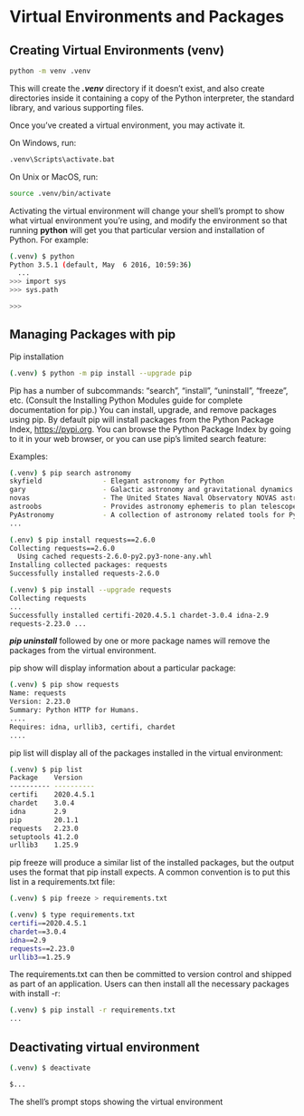 # Virtual Environments and Packages

## Creating Virtual Environments (venv)

```bash
python -m venv .venv
```

This will create the ***.venv*** directory if it doesn’t exist, and also create directories inside it containing a copy of the Python interpreter, the standard library, and various supporting files.

Once you’ve created a virtual environment, you may activate it.

On Windows, run:

```bash
.venv\Scripts\activate.bat
```

On Unix or MacOS, run:

```bash
source .venv/bin/activate
```

Activating the virtual environment will change your shell’s prompt to show what virtual environment you’re using, and modify the environment so that running **python** will get you that particular version and installation of Python. For example:

```bash
(.venv) $ python
Python 3.5.1 (default, May  6 2016, 10:59:36)
  ...
>>> import sys
>>> sys.path

>>>
```

## Managing Packages with pip

Pip installation

```bash
(.venv) $ python -m pip install --upgrade pip
```

Pip has a number of subcommands: “search”, “install”, “uninstall”, “freeze”, etc. (Consult the Installing Python Modules guide for complete documentation for pip.) You can install, upgrade, and remove packages using pip. By default pip will install packages from the Python Package Index, <https://pypi.org>. You can browse the Python Package Index by going to it in your web browser, or you can use pip’s limited search feature:

Examples:

```bash
(.venv) $ pip search astronomy
skyfield               - Elegant astronomy for Python
gary                   - Galactic astronomy and gravitational dynamics.
novas                  - The United States Naval Observatory NOVAS astronomy library
astroobs               - Provides astronomy ephemeris to plan telescope observations
PyAstronomy            - A collection of astronomy related tools for Python.
...

(.env) $ pip install requests==2.6.0
Collecting requests==2.6.0
  Using cached requests-2.6.0-py2.py3-none-any.whl
Installing collected packages: requests
Successfully installed requests-2.6.0

(.venv) $ pip install --upgrade requests
Collecting requests
...
Successfully installed certifi-2020.4.5.1 chardet-3.0.4 idna-2.9
requests-2.23.0 ...
```

***pip uninstall*** followed by one or more package names will remove the packages from the virtual environment.

pip show will display information about a particular package:

```bash
(.venv) $ pip show requests
Name: requests
Version: 2.23.0
Summary: Python HTTP for Humans.
....
Requires: idna, urllib3, certifi, chardet
....
```

pip list will display all of the packages installed in the virtual environment:

```bash
(.venv) $ pip list
Package    Version
---------- ----------
certifi    2020.4.5.1
chardet    3.0.4
idna       2.9
pip        20.1.1
requests   2.23.0
setuptools 41.2.0
urllib3    1.25.9
```

pip freeze will produce a similar list of the installed packages, but the output uses the format that pip install expects. A common convention is to put this list in a requirements.txt file:

```bash
(.venv) $ pip freeze > requirements.txt

(.venv) $ type requirements.txt
certifi==2020.4.5.1
chardet==3.0.4
idna==2.9
requests==2.23.0
urllib3==1.25.9
```

The requirements.txt can then be committed to version control and shipped as part of an application. Users can then install all the necessary packages with install -r:

```bash
(.venv) $ pip install -r requirements.txt
...
```

## Deactivating virtual environment

```bash
(.venv) $ deactivate

$...
```

The shell’s prompt stops showing the virtual environment
